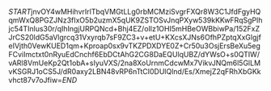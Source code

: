 $START$jnvOY4wMHihvrIrlTbqVMGtLLg0rbMCMziSvgrFXQr8W3C1JfdFgyHQqmWxQ8PGZJNz3fIxO5b2uzmX5qUK9ZSTOSvJnqPXyw539kKKwFRqSgPlhjc54TInlus30r/qIhIngjURPQNcd+Bhj4EZ/oIlz1OHI5mHBeOWBbiwPa/152FxZJrCS20ldG5aVlgrcq31Vxyrqb7sF9ZC3+v+etU+KXcsXJNs6OfhPZptqXxGlgjfeIVjth0VewKUED1qm+Kproap0sx9vTKZPDXDYE0Z+Cr50u3OsjErsBeXu5egFCviImctxt0nRyuEdCnchf6EbDCtAhG2CG8DaEQUlqUBZ/dYWsO+s0QTIW/vARl8VmUeKp2Qt1obA+sIyuVXS/2na8XoUrnmCdcwMx7VikvJNQm6l5GlLMvKSGRJ1oCS5J/dR0axy2LBN48vRP6nTtCI0DUlQlnd/Es/XmejZ2qFRhXbGKkvhct87v7oJfiw=$END$